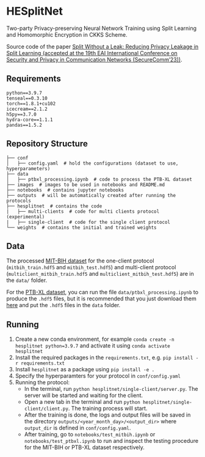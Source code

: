 # HESplitNet
Two-party Privacy-preserving Neural Network Training using Split Learning and Homomorphic Encryption in CKKS Scheme.

Source code of the paper [Split Without a Leak: Reducing Privacy Leakage in Split Learning (accepted at the 19th EAI International Conference on Security and Privacy in Communication Networks (SecureComm’23))](https://arxiv.org/abs/2308.15783).

## Requirements

`python==3.9.7`  
`tenseal==0.3.10`  
`torch==1.8.1+cu102`  
`icecream==2.1.2`  
`h5py==3.7.0`  
`hydra-core==1.1.1`  
`pandas==1.5.2`

<!-- ## Protocol
![protocol](./images/protocol.png) -->

## Repository Structure

```
├── conf
│   ├── config.yaml  # hold the configurations (dataset to use, hyperparameters)
├── data
│   ├── ptbxl_processing.ipynb  # code to process the PTB-XL dataset
├── images  # images to be used in notebooks and README.md
├── notebooks  # contains jupyter notebooks
├── outputs  # will be automatically created after running the protocols
├── hesplitnet  # contains the code
|   ├── multi-clients  # code for multi clients protocol (experimental)
|   ├── single-client  # code for the single client protocol
└── weights  # contains the initial and trained weights
```

## Data

The processed [MIT-BIH dataset](https://physionet.org/content/mitdb/1.0.0/) for the one-client protocol (`mitbih_train.hdf5` and `mitbih_test.hdf5`) and multi-client protocol (`multiclient_mitbih_train.hdf5` and `multiclient_mitbih_test.hdf5`) are in the `data/` folder.

For the [PTB-XL dataset](https://physionet.org/content/ptb-xl/1.0.0/), you can run the file `data/ptbxl_processing.ipynb` to produce the `.hdf5` files, but it is recommended that you just download them [here](https://zenodo.org/record/7006692) and put the `.hdf5` files in the `data` folder.

## Running

1. Create a new conda environment, for example `conda create -n hesplitnet python=3.9.7` and activate it using `conda activate hesplitnet`
2. Install the required packages in the `requirements.txt`, e.g. `pip install -r requirements.txt`
3. Install `hesplitnet` as a package using `pip install -e .`
4. Specify the hyperparamters for your protocol in `conf/config.yaml`
5. Running the protocol:
   - In the terminal, run `python hesplitnet/single-client/server.py`. The server will be started and waiting for the client.
   - Open a new tab in the terminal and run `python hesplitnet/single-client/client.py`. The training process will start.
   - After the training is done, the logs and output files will be saved in the directory `outputs/<year_month_day>/<output_dir>` where `output_dir` is defined in `conf/config.yaml`.
   - After training, go to `notebooks/test_mitbih.ipynb` or `notebooks/test_ptbxl.ipynb` to run and inspect the testing procedure for the MIT-BIH or PTB-XL dataset respectively.

